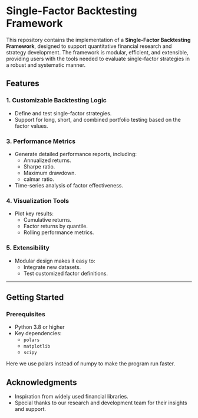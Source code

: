 # Single-Factor Backtesting Framework

This repository contains the implementation of a **Single-Factor Backtesting Framework**, designed to support quantitative financial research and strategy development. The framework is modular, efficient, and extensible, providing users with the tools needed to evaluate single-factor strategies in a robust and systematic manner.

## Features

### 1. **Customizable Backtesting Logic**
- Define and test single-factor strategies.
- Support for long, short, and combined portfolio testing based on the factor values.

### 3. **Performance Metrics**
- Generate detailed performance reports, including:
  - Annualized returns.
  - Sharpe ratio.
  - Maximum drawdown.
  - calmar ratio.
- Time-series analysis of factor effectiveness.

### 4. **Visualization Tools**
- Plot key results:
  - Cumulative returns.
  - Factor returns by quantile.
  - Rolling performance metrics.

### 5. **Extensibility**
- Modular design makes it easy to:
  - Integrate new datasets.
  - Test customized factor definitions.

---

## Getting Started

### Prerequisites

- Python 3.8 or higher
- Key dependencies:
  - `polars`
  - `matplotlib`
  - `scipy`

Here we use polars instead of numpy to make the program run faster.

## Acknowledgments
- Inspiration from widely used financial libraries.
- Special thanks to our research and development team for their insights and support.


